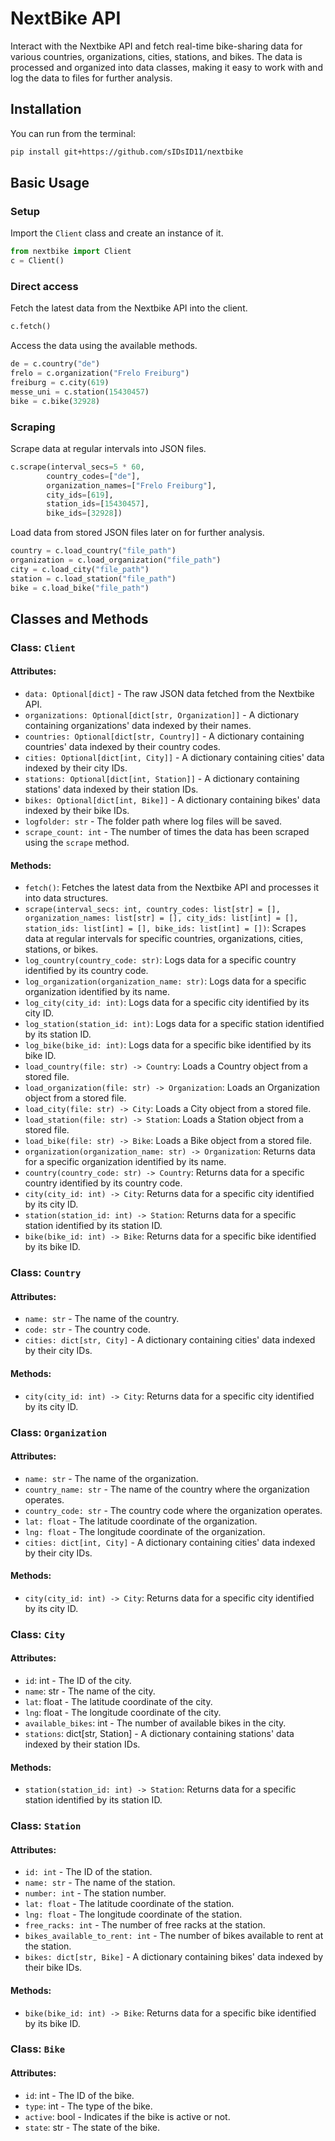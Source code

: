 # NextBike API

Interact with the Nextbike API and fetch real-time bike-sharing data for various countries, organizations, cities, stations, and bikes. The data is processed and organized into data classes, making it easy to work with and log the data to files for further analysis.

## Installation

You can run from the terminal:

```bash
pip install git+https://github.com/sIDsID11/nextbike
```

## Basic Usage

### Setup

Import the `Client` class and create an instance of it.

```python
from nextbike import Client
c = Client()
```

### Direct access

Fetch the latest data from the Nextbike API into the client.

```python
c.fetch()
```

Access the data using the available methods.

```python
de = c.country("de")
frelo = c.organization("Frelo Freiburg")
freiburg = c.city(619)
messe_uni = c.station(15430457)
bike = c.bike(32928)
```

### Scraping

Scrape data at regular intervals into JSON files.

```python
c.scrape(interval_secs=5 * 60, 
        country_codes=["de"],
        organization_names=["Frelo Freiburg"],
        city_ids=[619],
        station_ids=[15430457],
        bike_ids=[32928])
```

Load data from stored JSON files later on for further analysis.

```python
country = c.load_country("file_path")
organization = c.load_organization("file_path")
city = c.load_city("file_path")
station = c.load_station("file_path")
bike = c.load_bike("file_path")
```

## Classes and Methods

### Class: `Client`

#### Attributes:

- `data: Optional[dict]` - The raw JSON data fetched from the Nextbike API.
- `organizations: Optional[dict[str, Organization]]` - A dictionary containing organizations' data indexed by their names.
- `countries: Optional[dict[str, Country]]` - A dictionary containing countries' data indexed by their country codes.
- `cities: Optional[dict[int, City]]` - A dictionary containing cities' data indexed by their city IDs.
- `stations: Optional[dict[int, Station]]` - A dictionary containing stations' data indexed by their station IDs.
- `bikes: Optional[dict[int, Bike]]` - A dictionary containing bikes' data indexed by their bike IDs.
- `logfolder: str` - The folder path where log files will be saved.
- `scrape_count: int` - The number of times the data has been scraped using the `scrape` method.

#### Methods:

- `fetch()`: Fetches the latest data from the Nextbike API and processes it into data structures.
- `scrape(interval_secs: int, country_codes: list[str] = [], organization_names: list[str] = [], city_ids: list[int] = [], station_ids: list[int] = [], bike_ids: list[int] = [])`: Scrapes data at regular intervals for specific countries, organizations, cities, stations, or bikes.
- `log_country(country_code: str)`: Logs data for a specific country identified by its country code.
- `log_organization(organization_name: str)`: Logs data for a specific organization identified by its name.
- `log_city(city_id: int)`: Logs data for a specific city identified by its city ID.
- `log_station(station_id: int)`: Logs data for a specific station identified by its station ID.
- `log_bike(bike_id: int)`: Logs data for a specific bike identified by its bike ID.
- `load_country(file: str) -> Country`: Loads a Country object from a stored file.
- `load_organization(file: str) -> Organization`: Loads an Organization object from a stored file.
- `load_city(file: str) -> City`: Loads a City object from a stored file.
- `load_station(file: str) -> Station`: Loads a Station object from a stored file.
- `load_bike(file: str) -> Bike`: Loads a Bike object from a stored file.
- `organization(organization_name: str) -> Organization`: Returns data for a specific organization identified by its name.
- `country(country_code: str) -> Country`: Returns data for a specific country identified by its country code.
- `city(city_id: int) -> City`: Returns data for a specific city identified by its city ID.
- `station(station_id: int) -> Station`: Returns data for a specific station identified by its station ID.
- `bike(bike_id: int) -> Bike`: Returns data for a specific bike identified by its bike ID.

### Class: `Country`

#### Attributes:

- `name: str` - The name of the country.
- `code: str` - The country code.
- `cities: dict[str, City]` - A dictionary containing cities' data indexed by their city IDs.

#### Methods:

- `city(city_id: int) -> City`: Returns data for a specific city identified by its city ID.

### Class: `Organization`

#### Attributes:

- `name: str` - The name of the organization.
- `country_name: str` - The name of the country where the organization operates.
- `country_code: str` - The country code where the organization operates.
- `lat: float` - The latitude coordinate of the organization.
- `lng: float` - The longitude coordinate of the organization.
- `cities: dict[int, City]` - A dictionary containing cities' data indexed by their city IDs.

#### Methods:

- `city(city_id: int) -> City`: Returns data for a specific city identified by its city ID.

### Class: `City`

#### Attributes:

- `id`: int - The ID of the city.
- `name`: str - The name of the city.
- `lat`: float - The latitude coordinate of the city.
- `lng`: float - The longitude coordinate of the city.
- `available_bikes`: int - The number of available bikes in the city.
- `stations`: dict[str, Station] - A dictionary containing stations' data indexed by their station IDs.

#### Methods:

- `station(station_id: int) -> Station`: Returns data for a specific station identified by its station ID.

### Class: `Station`

#### Attributes:

- `id: int` - The ID of the station.
- `name: str` - The name of the station.
- `number: int` - The station number.
- `lat: float` - The latitude coordinate of the station.
- `lng: float` - The longitude coordinate of the station.
- `free_racks: int` - The number of free racks at the station.
- `bikes_available_to_rent: int` - The number of bikes available to rent at the station.
- `bikes: dict[str, Bike]` - A dictionary containing bikes' data indexed by their bike IDs.

#### Methods:

- `bike(bike_id: int) -> Bike`: Returns data for a specific bike identified by its bike ID.

### Class: `Bike`

#### Attributes:

- `id`: int - The ID of the bike.
- `type`: int - The type of the bike.
- `active`: bool - Indicates if the bike is active or not.
- `state`: str - The state of the bike.

